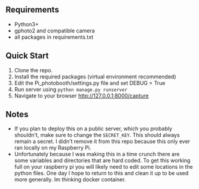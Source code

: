 ## Requirements
* Python3+
* gphoto2 and compatible camera
* all packages in requirements.txt

## Quick Start

1. Clone the repo.
2. Install the required packages (virtual environment recommended)
3. Edit the Pi_photobooth/settings.py file and set DEBUG = True
4. Run server using `python manage.py runserver`
5. Navigate to your browser http://127.0.0.1:8000/capture


## Notes
* If you plan to deploy this on a public server, which you probably shouldn't, make sure to change the `SECRET_KEY`. This should always remain a secret. I didn't remove it from this repo because this only ever ran locally on my Raspberry Pi.
* Unfortunately because I was making this in a time crunch there are some variables and directories that are hard coded. To get this working full on your raspberry pi you will likely need to edit some locations in the python files. One day I hope to return to this and clean it up to be used more generally. Im thinking docker container.
